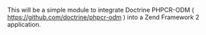 This will be a simple module to integrate Doctrine PHPCR-ODM ( https://github.com/doctrine/phpcr-odm ) into a Zend Framework 2 application.
